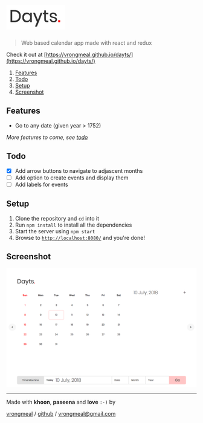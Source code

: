 # [![Dayts Logo](./images/DaytsLogo.png)](https://github.com/vrongmeal/dayts)

> Web based calendar app made with react and redux

Check it out at [https://vrongmeal.github.io/dayts/](https://vrongmeal.github.io/dayts/)

1. [Features](#features)
2. [Todo](#todo)
3. [Setup](#setup)
4. [Screenshot](#Screenshot)

## Features
+ Go to any date (given year > 1752)

_More features to come, see [todo](#todo)_

## Todo
+ [x] Add arrow buttons to navigate to adjascent months
+ [ ] Add option to create events and display them
+ [ ] Add labels for events

## Setup
1. Clone the repository and `cd` into it
2. Run `npm install` to install all the dependencies
3. Start the server using `npm start`
4. Browse to [`http://localhost:8080/`](http://localhost:8080/) and you're done!

## Screenshot
![Dayts Preview](./images/DaytsPreview.png)

***

Made with **khoon**, **paseena** and **love** `:-)` by

[vrongmeal](https://vrongmeal.github.io) / [github](https://github.com/vrongmeal) / [vrongmeal@gmail.com](mailto:vrongmeal@gmail.com)
